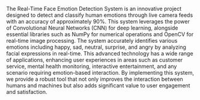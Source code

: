 The Real-Time Face Emotion Detection System is an innovative project designed to detect and classify human emotions through live camera feeds with an accuracy of approximately 90%. This system leverages the power of Convolutional Neural Networks (CNN) for deep learning, alongside essential libraries such as NumPy for numerical operations and OpenCV for real-time image processing. The system accurately identifies various emotions including happy, sad, neutral, surprise, and angry by analyzing facial expressions in real-time. This advanced technology has a wide range of applications, enhancing user experiences in areas such as customer service, mental health monitoring, interactive entertainment, and any scenario requiring emotion-based interaction. By implementing this system, we provide a robust tool that not only improves the interaction between humans and machines but also adds significant value to user engagement and satisfaction.
